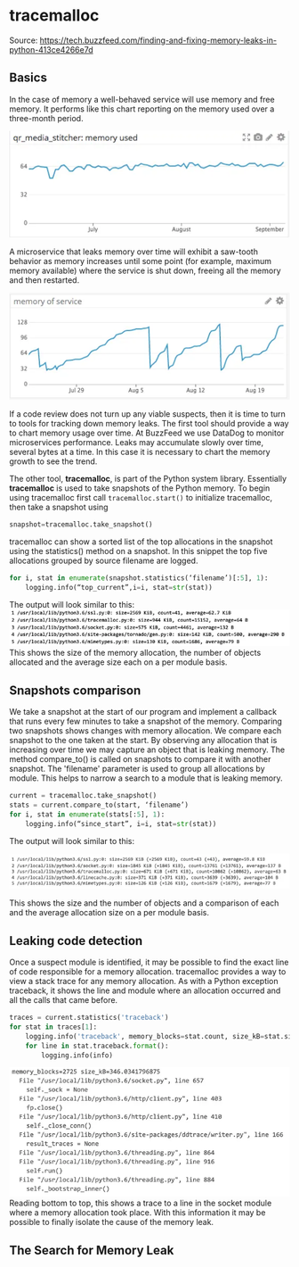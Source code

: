 # tracemalloc

Source: https://tech.buzzfeed.com/finding-and-fixing-memory-leaks-in-python-413ce4266e7d

## Basics
In the case of memory a well-behaved service will use memory and free memory. It performs like this chart reporting on the memory used over a three-month period.

![](001_tracemalloc_good.png)

A microservice that leaks memory over time will exhibit a saw-tooth behavior as memory increases until some point (for example, maximum memory available) where the service is shut down, freeing all the memory and then restarted.

![](001_tracemalloc_bad.png)

If a code review does not turn up any viable suspects, then it is time to turn to tools for tracking down memory leaks. The first tool should provide a way to chart memory usage over time. At BuzzFeed we use DataDog to monitor microservices performance. Leaks may accumulate slowly over time, several bytes at a time. In this case it is necessary to chart the memory growth to see the trend.

The other tool, **tracemalloc**, is part of the Python system library. Essentially **tracemalloc** is used to take snapshots of the Python memory. To begin using tracemalloc first call `tracemalloc.start()` to initialize tracemalloc, then take a snapshot using
```python
snapshot=tracemalloc.take_snapshot()
```
tracemalloc can show a sorted list of the top allocations in the snapshot using the statistics() method on a snapshot. In this snippet the top five allocations grouped by source filename are logged.
```python
for i, stat in enumerate(snapshot.statistics(‘filename’)[:5], 1):
    logging.info(“top_current”,i=i, stat=str(stat))
```
The output will look similar to this:
![](001_tracemalloc_01.png)
This shows the size of the memory allocation, the number of objects allocated and the average size each on a per module basis.

## Snapshots comparison

We take a snapshot at the start of our program and implement a callback that runs every few minutes to take a snapshot of the memory. Comparing two snapshots shows changes with memory allocation. We compare each snapshot to the one taken at the start. By observing any allocation that is increasing over time we may capture an object that is leaking memory. The method compare_to() is called on snapshots to compare it with another snapshot. The 'filename' parameter is used to group all allocations by module. This helps to narrow a search to a module that is leaking memory.

```python
current = tracemalloc.take_snapshot()
stats = current.compare_to(start, ‘filename’)
for i, stat in enumerate(stats[:5], 1):
    logging.info(“since_start”, i=i, stat=str(stat))
```

The output will look similar to this:

![](001_tracemalloc_02.png)

This shows the size and the number of objects and a comparison of each and the average allocation size on a per module basis.

## Leaking code detection
Once a suspect module is identified, it may be possible to find the exact line of code responsible for a memory allocation. tracemalloc provides a way to view a stack trace for any memory allocation. As with a Python exception traceback, it shows the line and module where an allocation occurred and all the calls that came before.
```python
traces = current.statistics('traceback')
for stat in traces[1]:
    logging.info('traceback', memory_blocks=stat.count, size_kB=stat.size / 1024)
    for line in stat.traceback.format():
        logging.info(info)
```
![](001_tracemalloc_03.png)
Reading bottom to top, this shows a trace to a line in the socket module where a memory allocation took place. With this information it may be possible to finally isolate the cause of the memory leak.

## The Search for Memory Leak